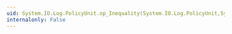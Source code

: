 ```yaml
---
uid: System.IO.Log.PolicyUnit.op_Inequality(System.IO.Log.PolicyUnit,System.IO.Log.PolicyUnit)
internalonly: False
---
```

